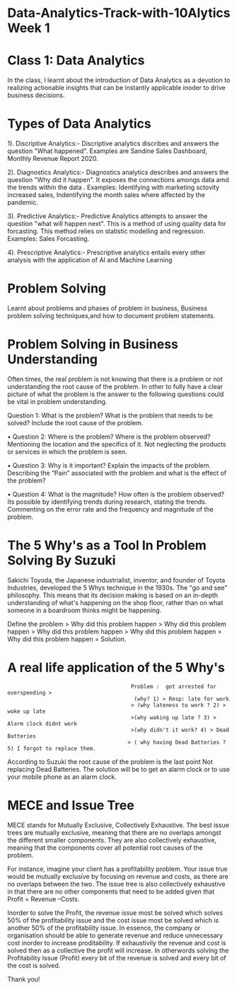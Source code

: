 # Data-Analytics-Track-with-10Alytics Week 1

# Class 1: Data Analytics 
In the class, I learnt about the introduction of Data Analytics as a devotion to realizing actionable insights that can be instantly applicable inoder to drive business decisions.

# Types of Data Analytics 
1). Discriptive Analytics:- Discriptive analytics discribes and answers the question "What happened". Examples are Sandine Sales Dashboard, Monthly Revenue Report 2020.

2). Diagnostics Analytics:- Diagnostics analytics describes and answers the question "Why did it happen". It exposes the connections amongs data amd the trends within the data . Examples: Identifying with marketing sctovity increased sales, Indentifying the month sales where affected by the pandemic.

3). Predictive Analytics:- Predictive Analytics attempts to answer the question "what will happen next". This is a method of using quality data for forcasting. This method relies on statistic modelling and regression. Examples: Sales Forcasting.

4). Prescriptive Analytics:- Prescriptive analytics entails every other analysis with the application of AI and Machine Learning

# Problem Solving 
Learnt about problems and phases of problem in business, Business problem solving techniques,and how to document problem statements.

# Problem Solving in Business Understanding
Often times, the real problem is not knowing that there is a problem or not understanding the root cause of the problem. 
In other to fully have a clear picture of what the problem is the answer to the following questions could be vital in problem understanding.

Question 1: What is the problem?
What is the problem that needs to be solved? Include the root cause of the problem. 

• Question 2: Where is the problem?
Where is the problem observed? Mentioning the location and the specifics of it. Not neglecting the products or services in which the problem is seen.

• Question 3: Why is it important?
Explain the impacts of the problem. Describing the “Pain” associated with the problem and what is the effect of the problem?

• Question 4: What is the magnitude?
How often is the problem observed? Its possible by identifying trends during research, stating the trends. Commenting on the error rate and the frequency and magnitude of the problem.

# The 5 Why's as a Tool In Problem Solving By Suzuki

Sakichi Toyoda, the Japanese industrialist, inventor, and founder of Toyota Industries, developed the 5 Whys technique in the 1930s. The "go and see" philosophy. This means that its decision making is based on an in-depth understanding of what's happening on the shop floor, rather than on what someone in a boardroom thinks might be happening.

Define the problem > Why did this problem happen > Why did this problem happen >  Why did this problem happen >  Why did this problem happen > Why did this problem happen = Solution.


# A real life application of the 5 Why's 
                         
                                           Problem :  got arrested for overspeeding > 
                                            (why? 1) > Resp: late for work 
                                           > (why lateness to work ? 2) > woke up late 
                                           >(why waking up late ? 3) > Alarm clock didnt work
                                           >(why didn't it work? 4) > Dead Batteries
                                          > ( why having Dead Batteries ? 5) I forgot to replace them.
                                           
                 
According to Suzuki the root cause of the problem is the last point  Not replacing Dead Batteries. The solution will be to get an alarm clock or to use your mobile phone as an alarm clock.
  

# MECE and Issue Tree 
MECE stands for Mutually Exclusive, Collectively Exhaustive. The best issue trees are mutually exclusive, meaning that there are no overlaps amongst the different smaller components. They are also collectively exhaustive, meaning that the components cover all potential root causes of the problem.

For instance, imagine your client has a profitability problem. Your issue true would be mutually exclusive by focusing on revenue and costs, as there are no overlaps between the two. The issue tree is also collectively exhaustive in that there are no other components that need to be added given that Profit = Revenue –Costs.

Inorder to solve the Profit, the revenue issue most be solved which solves 50% of the profitability issue and the cost issue most be solved which is another 50% of the profitability issue.  In essence, the company or organisation should be able to generate revenue and reduce unnecessary cost inorder to increase proditability.
If exhaustivily the revenue and cost is solved then as a collective the profit will increase.
In otherwords solving the Profitability Issue (Profit) every bit of the revenue is solved and every bit of the cost is solved. 

Thank you!

